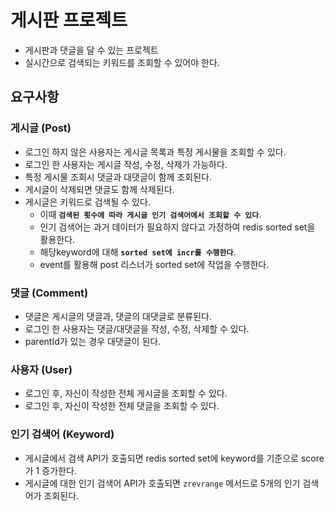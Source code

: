 # 게시판 프로젝트

- 게시판과 댓글을 달 수 있는 프로젝트
- 실시간으로 검색되는 키워드를 조회할 수 있어야 한다.

## 요구사항

### 게시글 (Post)

- 로그인 하지 않은 사용자는 게시글 목록과 특정 게시물을 조회할 수 있다.
- 로그인 한 사용자는 게시글 작성, 수정, 삭제가 가능하다.
- 특정 게시물 조회시 댓글과 대댓글이 함께 조회된다.
- 게시글이 삭제되면 댓글도 함께 삭제된다.
- 게시글은 키워드로 검색될 수 있다.
  - 이때 **`검색된 횟수에 따라 게시글 인기 검색어에서 조회할 수 있다`**.
  - 인기 검색어는 과거 데이터가 필요하지 않다고 가정하여 redis sorted set을 활용한다.
  - 해당keyword에 대해 **`sorted set에 incr를 수행한다`**.
  - event를 활용해 post 리스너가 sorted set에 작업을 수행한다.

### 댓글 (Comment)

- 댓글은 게시글의 댓글과, 댓글의 대댓글로 분류된다.
- 로그인 한 사용자는 댓글/대댓글을 작성, 수정, 삭제할 수 있다.
- parentId가 있는 경우 대댓글이 된다.

### 사용자 (User)

- 로그인 후, 자신이 작성한 전체 게시글을 조회할 수 있다.
- 로그인 후, 자신이 작성한 전체 댓글을 조회할 수 있다.

### 인기 검색어 (Keyword)

- 게시글에서 검색 API가 호출되면 redis sorted set에 keyword를 기준으로 score가 1 증가한다.
- 게시글에 대한 인기 검색어 API가 호출되면 `zrevrange` 메서드로 5개의 인기 검색어가 조회된다.
